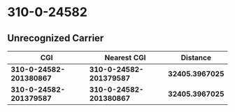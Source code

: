 # 310-0-24582
## Unrecognized Carrier


| CGI | Nearest CGI | Distance |
|-----|-------------|----------|
| **310-0-24582-201380867** | **310-0-24582-201379587** | **32405.3967025** |
| **310-0-24582-201379587** | **310-0-24582-201380867** | **32405.3967025** |
